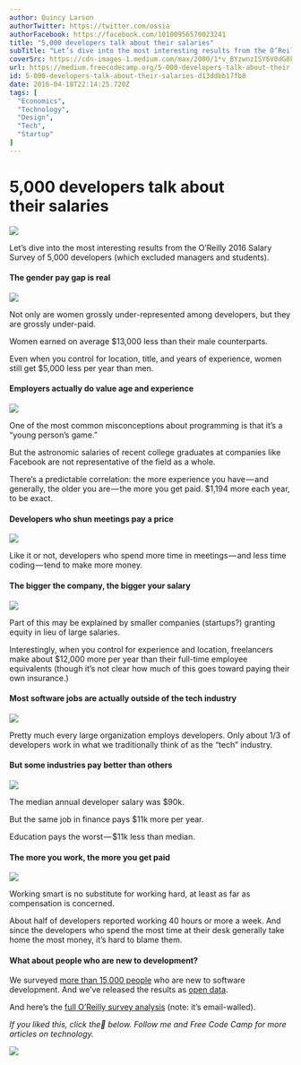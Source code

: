 ```yaml
---
author: Quincy Larson
authorTwitter: https://twitter.com/ossia
authorFacebook: https://facebook.com/10100956570023241
title: "5,000 developers talk about their salaries"
subTitle: "Let’s dive into the most interesting results from the O’Reilly 2016 Salary Survey of 5,000 developers (which excluded managers and studen..."
coverSrc: https://cdn-images-1.medium.com/max/2000/1*v_BYzwnzISY6V0dG8k3q2Q.jpeg
url: https://medium.freecodecamp.org/5-000-developers-talk-about-their-salaries-d13ddbb17fb8
id: 5-000-developers-talk-about-their-salaries-d13ddbb17fb8
date: 2016-04-18T22:14:25.720Z
tags: [
  "Economics",
  "Technology",
  "Design",
  "Tech",
  "Startup"
]
---
```

# 5,000 developers talk about their salaries







![](https://cdn-images-1.medium.com/max/2000/1*v_BYzwnzISY6V0dG8k3q2Q.jpeg)







Let’s dive into the most interesting results from the O’Reilly 2016 Salary Survey of 5,000 developers (which excluded managers and students).

#### The gender pay gap is real



![](https://cdn-images-1.medium.com/max/1600/1*i-BupYBhMTkLYnP7J7PJng.png)



Not only are women grossly under-represented among developers, but they are grossly under-paid.

Women earned on average $13,000 less than their male counterparts.

Even when you control for location, title, and years of experience, women still get $5,000 less per year than men.

#### Employers actually do value age and experience



![](https://cdn-images-1.medium.com/max/1600/1*3iyXsJizR7bpmTnhUXv_UA.png)



One of the most common misconceptions about programming is that it’s a “young person’s game.”

But the astronomic salaries of recent college graduates at companies like Facebook are not representative of the field as a whole.

There’s a predictable correlation: the more experience you have — and generally, the older you are — the more you get paid. $1,194 more each year, to be exact.

#### Developers who shun meetings pay a price



![](https://cdn-images-1.medium.com/max/1600/1*ApuBNg3ToiZGdCYJCrjRHw.png)



Like it or not, developers who spend more time in meetings — and less time coding — tend to make more money.

#### The bigger the company, the bigger your salary



![](https://cdn-images-1.medium.com/max/1600/1*qKZ2-5v22zBN_ahcOV8qxQ.png)



Part of this may be explained by smaller companies (startups?) granting equity in lieu of large salaries.

Interestingly, when you control for experience and location, freelancers make about $12,000 more per year than their full-time employee equivalents (though it’s not clear how much of this goes toward paying their own insurance.)

#### Most software jobs are actually outside of the tech industry



![](https://cdn-images-1.medium.com/max/1600/1*I7j1nQR8NaVuIs1Bcu-4MA.png)



Pretty much every large organization employs developers. Only about 1/3 of developers work in what we traditionally think of as the “tech” industry.

#### But some industries pay better than others



![](https://cdn-images-1.medium.com/max/1600/1*-6B8ylRnxsm4N402fkGZNg.png)



The median annual developer salary was $90k.

But the same job in finance pays $11k more per year.

Education pays the worst — $11k less than median.

#### The more you work, the more you get paid



![](https://cdn-images-1.medium.com/max/1600/1*OFEziW67Lxdf-RZWdTVCew.png)



Working smart is no substitute for working hard, at least as far as compensation is concerned.

About half of developers reported working 40 hours or more a week. And since the developers who spend the most time at their desk generally take home the most money, it’s hard to blame them.

#### What about people who are new to development?

We surveyed [more than 15,000 people](https://medium.freecodecamp.com/we-asked-15-000-people-who-they-are-and-how-theyre-learning-to-code-4104e29b2781#.5mxwnyk80) who are new to software development. And we’ve released the results as [open data](https://github.com/FreeCodeCamp/2016-new-coder-survey).

And here’s the [full O’Reilly survey analysis](https://www.oreilly.com/ideas/2016-software-development-salary-survey-report) (note: it’s email-walled).

_If you liked this, click the💚 below. Follow me and Free Code Camp for more articles on technology._



![](https://cdn-images-1.medium.com/max/1600/1*31StU5CNIHk8VDkSHWO6nA.gif)










